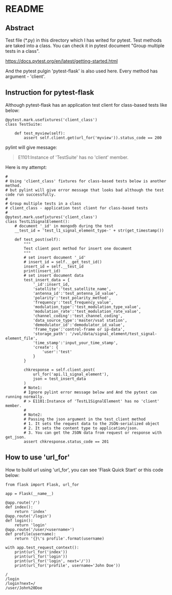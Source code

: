 # README

## Abstract

Test file (*.py) in this directory which I has writed for pytest.
Test methods are taked into a class. You can check it in pytest document "Group multiple tests in a class".

<https://docs.pytest.org/en/latest/getting-started.html>

And the pytest pulgin 'pytest-flask' is also used here.
Every method has argument - 'client'.

## Instruction for pytest-flask

Although pytest-flask has an application test client for class-based tests like below:

```(python)
@pytest.mark.usefixtures('client_class')
class TestSuite:

    def test_myview(self):
        assert self.client.get(url_for('myview')).status_code == 200
```

pylint will give message:
> E1101:Instance of 'TestSuite' has no 'client' member.

Here is my attempt:

```(python)
#
# Using 'client_class' fixtures for class-based tests below is another method.
# but pylint will give error message that looks bad although the test code run successfully.
#
# Group multiple tests in a class
# client_class - application test client for class-based tests
#
@pytest.mark.usefixtures('client_class')
class TestL1SignalElement():
    # document '_id' in mongodb during the test
    __test_id = 'test_l1_signal_element_type-' + str(get_timestamp())

    def test_post(self):
        """
        Test client post method for insert one document
        """
        # set insert document '_id'
        # insert_id = self.__get_test_id()
        insert_id = self.__test_id
        print(insert_id)
        # set insert document data
        test_insert_data = {
            '_id':insert_id,
            'satellite':'test_satellite_name',
            'antenna_id':'test_antenna_id_value',
            'polarity':'test_polarity_method',
            'frequency':'test_frequency_value',
            'modulation_type':'test_modulation_type_value',
            'modulation_rate':'test_modulation_rate_value',
            'channel_coding':'test_channel_coding',
            'data_source_type':'master/vsat station',
            'demodulator_id':'demodulator_id_value',
            'frame_type':'control-frame or ip-data',
            'storage_path': '/vol/data/signal_element/test_signal-element_file',
            'time_stamp':'input_your_time_stamp',
            'create': {
                'user':'test'
            }
        }

        chkresponse = self.client.post(
            url_for('api.l1_signal_element'),
            json = test_insert_data
        )
        # Note1:
        # Ignore pylint error message below and And the pytest can running normally.
        # > E1101:Instance of 'TestL1SignalElement' has no 'client' member.
        # 
        # Note2:
        # Passing the json argument in the test_client method
        # 1. It sets the request data to the JSON-serialized object
        # 2. It sets the content type to application/json.
        # 3. You can get the JSON data from request or response with get_json.
        assert chkresponse.status_code == 201
```

## How to use 'url_for'

How to build url using 'url_for', you can see 'Flask Quick Start' or this code below:

```(python)
from flask import Flask, url_for

app = Flask(__name__)

@app.route('/')
def index():
    return 'index'
@app.route('/login')
def login():
    return 'login'
@app.route('/user/<username>')
def profile(username):
    return '{}\'s profile'.format(username)

with app.test_request_context():
    print(url_for('index'))
    print(url_for('login'))
    print(url_for('login', next='/'))
    print(url_for('profile', username='John Doe'))

/
/login
/login?next=/
/user/John%20Doe
```